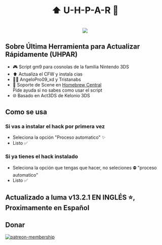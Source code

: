 <div align="center">
<h1 align="center"> ⬆️ U-H-P-A-R 💫 </h1>
</div>
<h1 align="center"> <img src="https://i.imgur.com/zrHXnt2.png">


## Sobre Última Herramienta para Actualizar Rápidamente (UHPAR)

- 🎮 Script gm9 para cosnolas de la familia Nintendo 3DS
- ⬆️ Actualiza el CFW y instala cias
- 🧑‍💼 AngeloPro09_xd y Tristanabs
- 💬 Soporte de Scene en [Homebrew Central](https://discord.gg/QuMxeWGAMF)
<br> Pide ayuda si no sabes como usar el script
- 🌐 Basado en Act3DS de Kelonio 3DS
## Como se usa
### Si vas a instalar el hack por primera vez
- Seleciona la opción "Proceso automatico" ✨
- Listo ✅
### Si ya tienes el hack instalado
- Seleciona la opción que tengas que hacer, no seleciones ⛔ "proceso automatico"
- Listo ✅

## Actualizado a luma v13.2.1 EN INGLÉS ⭐, Proximamente en Español

## Donar
[![patreon-membership](https://media.discordapp.net/attachments/1176923610565312643/1294771820058120313/Breaking_News.png?ex=670c39b9&is=670ae839&hm=5a3fefdcf24bcfdfb17e7d42426261a2218e54a8950bc22bca6d273a914225cb&=&format=webp&quality=lossless)](https://www.patreon.com/hbcentral) 
